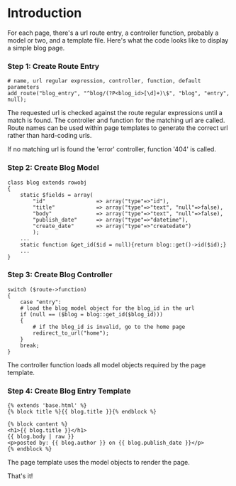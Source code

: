 
# Introduction

For each page, there's a url route entry, a controller function, probably a model or two, and a template file. Here's what the code looks like to display a simple blog page.

### Step 1: Create Route Entry

    # name, url regular expression, controller, function, default parameters
    add_route("blog_entry", "^blog/(?P<blog_id>[\d]+)\$", "blog", "entry", null);

The requested url is checked against the route regular expressions until a match is found. The controller and function for the matching url are called. Route names can be used within page templates to generate the correct url rather than hard-coding urls.

If no matching url is found the 'error' controller, function '404' is called.

### Step 2: Create Blog Model

    class blog extends rowobj
    {
        static $fields = array(
            "id"                => array("type"=>"id"),
            "title"             => array("type"=>"text", "null"=>false),
            "body"              => array("type"=>"text", "null"=>false),
            "publish_date"      => array("type"=>"datetime"),
            "create_date"       => array("type"=>"createdate")
            );
        ...
        static function &get_id($id = null){return blog::get()->id($id);}
        ...
    }

### Step 3: Create Blog Controller

    switch ($route->function)
    {
        case "entry":
        # load the blog model object for the blog_id in the url
        if (null == ($blog = blog::get_id($blog_id)))
        {
            # if the blog_id is invalid, go to the home page
            redirect_to_url("home");
        }
        break;
    }

The controller function loads all model objects required by the page template.

### Step 4: Create Blog Entry Template

    {% extends 'base.html' %}
    {% block title %}{{ blog.title }}{% endblock %}
    
    {% block content %}
    <h1>{{ blog.title }}</h1>
    {{ blog.body | raw }}
    <p>posted by: {{ blog.author }} on {{ blog.publish_date }}</p>
    {% endblock %}

The page template uses the model objects to render the page.

That's it!
